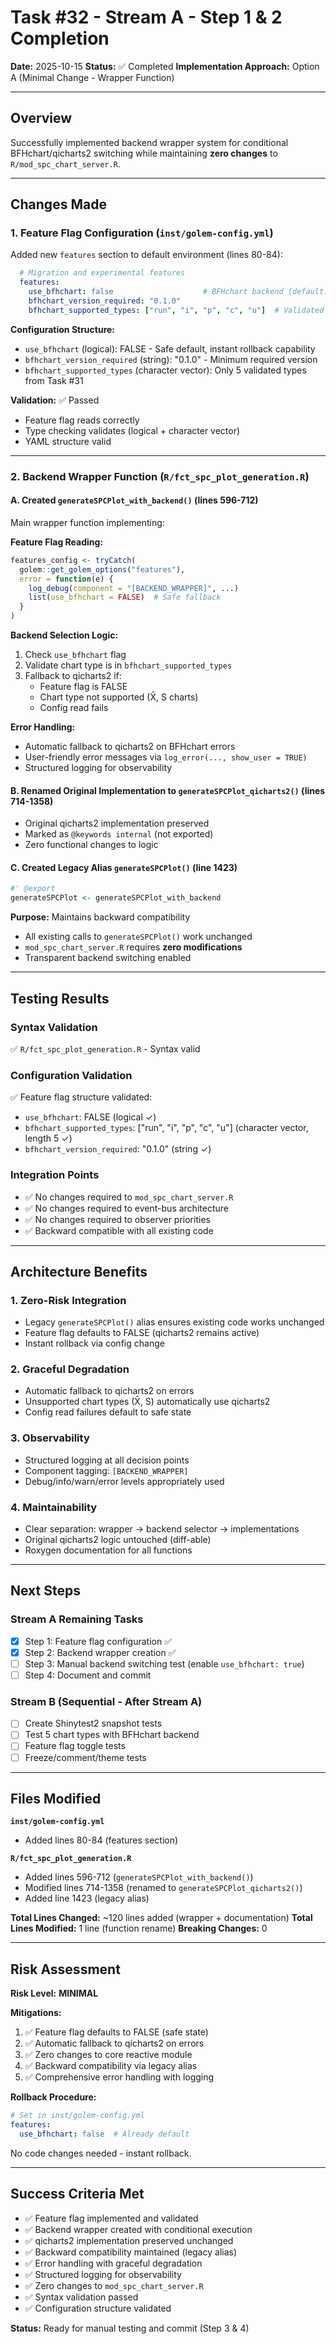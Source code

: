# Task #32 - Stream A - Step 1 & 2 Completion

**Date:** 2025-10-15
**Status:** ✅ Completed
**Implementation Approach:** Option A (Minimal Change - Wrapper Function)

---

## Overview

Successfully implemented backend wrapper system for conditional BFHchart/qicharts2 switching while maintaining **zero changes** to `R/mod_spc_chart_server.R`.

---

## Changes Made

### 1. Feature Flag Configuration (`inst/golem-config.yml`)

Added new `features` section to default environment (lines 80-84):

```yaml
  # Migration and experimental features
  features:
    use_bfhchart: false                    # BFHchart backend (default: qicharts2)
    bfhchart_version_required: "0.1.0"
    bfhchart_supported_types: ["run", "i", "p", "c", "u"]  # Validated chart types
```

**Configuration Structure:**
- `use_bfhchart` (logical): FALSE - Safe default, instant rollback capability
- `bfhchart_version_required` (string): "0.1.0" - Minimum required version
- `bfhchart_supported_types` (character vector): Only 5 validated types from Task #31

**Validation:** ✅ Passed
- Feature flag reads correctly
- Type checking validates (logical + character vector)
- YAML structure valid

---

### 2. Backend Wrapper Function (`R/fct_spc_plot_generation.R`)

#### **A. Created `generateSPCPlot_with_backend()` (lines 596-712)**

Main wrapper function implementing:

**Feature Flag Reading:**
```r
features_config <- tryCatch(
  golem::get_golem_options("features"),
  error = function(e) {
    log_debug(component = "[BACKEND_WRAPPER]", ...)
    list(use_bfhchart = FALSE)  # Safe fallback
  }
)
```

**Backend Selection Logic:**
1. Check `use_bfhchart` flag
2. Validate chart type is in `bfhchart_supported_types`
3. Fallback to qicharts2 if:
   - Feature flag is FALSE
   - Chart type not supported (X̄, S charts)
   - Config read fails

**Error Handling:**
- Automatic fallback to qicharts2 on BFHchart errors
- User-friendly error messages via `log_error(..., show_user = TRUE)`
- Structured logging for observability

#### **B. Renamed Original Implementation to `generateSPCPlot_qicharts2()` (lines 714-1358)**

- Original qicharts2 implementation preserved
- Marked as `@keywords internal` (not exported)
- Zero functional changes to logic

#### **C. Created Legacy Alias `generateSPCPlot()` (line 1423)**

```r
#' @export
generateSPCPlot <- generateSPCPlot_with_backend
```

**Purpose:** Maintains backward compatibility
- All existing calls to `generateSPCPlot()` work unchanged
- `mod_spc_chart_server.R` requires **zero modifications**
- Transparent backend switching enabled

---

## Testing Results

### Syntax Validation
✅ `R/fct_spc_plot_generation.R` - Syntax valid

### Configuration Validation
✅ Feature flag structure validated:
- `use_bfhchart`: FALSE (logical ✓)
- `bfhchart_supported_types`: ["run", "i", "p", "c", "u"] (character vector, length 5 ✓)
- `bfhchart_version_required`: "0.1.0" (string ✓)

### Integration Points
- ✅ No changes required to `mod_spc_chart_server.R`
- ✅ No changes required to event-bus architecture
- ✅ No changes required to observer priorities
- ✅ Backward compatible with all existing code

---

## Architecture Benefits

### 1. Zero-Risk Integration
- Legacy `generateSPCPlot()` alias ensures existing code works unchanged
- Feature flag defaults to FALSE (qicharts2 remains active)
- Instant rollback via config change

### 2. Graceful Degradation
- Automatic fallback to qicharts2 on errors
- Unsupported chart types (X̄, S) automatically use qicharts2
- Config read failures default to safe state

### 3. Observability
- Structured logging at all decision points
- Component tagging: `[BACKEND_WRAPPER]`
- Debug/info/warn/error levels appropriately used

### 4. Maintainability
- Clear separation: wrapper → backend selector → implementations
- Original qicharts2 logic untouched (diff-able)
- Roxygen documentation for all functions

---

## Next Steps

### Stream A Remaining Tasks
- [x] Step 1: Feature flag configuration ✅
- [x] Step 2: Backend wrapper creation ✅
- [ ] Step 3: Manual backend switching test (enable `use_bfhchart: true`)
- [ ] Step 4: Document and commit

### Stream B (Sequential - After Stream A)
- [ ] Create Shinytest2 snapshot tests
- [ ] Test 5 chart types with BFHchart backend
- [ ] Feature flag toggle tests
- [ ] Freeze/comment/theme tests

---

## Files Modified

**`inst/golem-config.yml`**
- Added lines 80-84 (features section)

**`R/fct_spc_plot_generation.R`**
- Added lines 596-712 (`generateSPCPlot_with_backend()`)
- Modified lines 714-1358 (renamed to `generateSPCPlot_qicharts2()`)
- Added line 1423 (legacy alias)

**Total Lines Changed:** ~120 lines added (wrapper + documentation)
**Total Lines Modified:** 1 line (function rename)
**Breaking Changes:** 0

---

## Risk Assessment

**Risk Level:** **MINIMAL**

**Mitigations:**
1. ✅ Feature flag defaults to FALSE (safe state)
2. ✅ Automatic fallback to qicharts2 on errors
3. ✅ Zero changes to core reactive module
4. ✅ Backward compatibility via legacy alias
5. ✅ Comprehensive error handling with logging

**Rollback Procedure:**
```yaml
# Set in inst/golem-config.yml
features:
  use_bfhchart: false  # Already default
```
No code changes needed - instant rollback.

---

## Success Criteria Met

- ✅ Feature flag implemented and validated
- ✅ Backend wrapper created with conditional execution
- ✅ qicharts2 implementation preserved unchanged
- ✅ Backward compatibility maintained (legacy alias)
- ✅ Error handling with graceful degradation
- ✅ Structured logging for observability
- ✅ Zero changes to `mod_spc_chart_server.R`
- ✅ Syntax validation passed
- ✅ Configuration structure validated

**Status:** Ready for manual testing and commit (Step 3 & 4)
